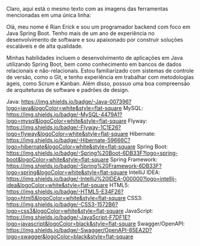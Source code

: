 Claro, aqui está o mesmo texto com as imagens das ferramentas mencionadas em uma única linha:

Olá, meu nome é Rian Erick e sou um programador backend com foco em Java Spring Boot. Tenho mais de um ano de experiência no desenvolvimento de software e sou apaixonado por construir soluções escaláveis e de alta qualidade.

Minhas habilidades incluem o desenvolvimento de aplicações em Java utilizando Spring Boot, bem como conhecimento em bancos de dados relacionais e não-relacionais. Estou familiarizado com sistemas de controle de versão, como o Git, e tenho experiência em trabalhar com metodologias ágeis, como Scrum e Kanban. Além disso, possuo uma boa compreensão de arquiteturas de software e padrões de design.

Java: https://img.shields.io/badge/-Java-007396?logo=java&logoColor=white&style=flat-square
MySQL: https://img.shields.io/badge/-MySQL-4479A1?logo=mysql&logoColor=white&style=flat-square
Flyway: https://img.shields.io/badge/-Flyway-1C1E26?logo=flyway&logoColor=white&style=flat-square
Hibernate: https://img.shields.io/badge/-Hibernate-59666C?logo=hibernate&logoColor=white&style=flat-square
Spring Boot: https://img.shields.io/badge/-Spring%20Boot-6DB33F?logo=spring-boot&logoColor=white&style=flat-square
Spring Framework: https://img.shields.io/badge/-Spring%20Framework-6DB33F?logo=spring&logoColor=white&style=flat-square
IntelliJ IDEA: https://img.shields.io/badge/-IntelliJ%20IDEA-000000?logo=intellij-idea&logoColor=white&style=flat-square
HTML5: https://img.shields.io/badge/-HTML5-E34F26?logo=html5&logoColor=white&style=flat-square
CSS3: https://img.shields.io/badge/-CSS3-1572B6?logo=css3&logoColor=white&style=flat-square
JavaScript: https://img.shields.io/badge/-JavaScript-F7DF1E?logo=javascript&logoColor=black&style=flat-square
Swagger/OpenAPI: https://img.shields.io/badge/-Swagger/OpenAPI-85EA2D?logo=swagger&logoColor=black&style=flat-square





